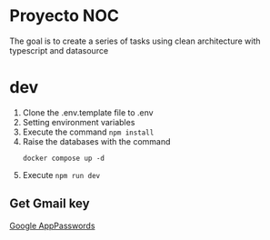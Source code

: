 # Proyecto NOC 

The goal is to create a series of tasks using clean architecture with typescript and datasource

# dev
1. Clone the .env.template file to .env
2. Setting environment variables
3. Execute the command ``` npm install ```
4. Raise the databases with the command
    ```
    docker compose up -d
    ```
5. Execute ``` npm run dev ```

## Get Gmail key
[Google AppPasswords](https://myaccount.google.com/u/0/apppasswords)





